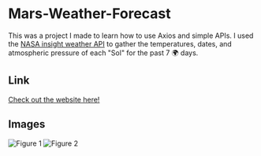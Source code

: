 # Mars-Weather-Forecast

This was a project I made to learn how to use Axios and simple APIs. I used the [NASA insight weather API](https://mars.nasa.gov/insight/weather/) to gather the temperatures, dates, and atmospheric pressure of each "Sol" for the past 7 🌍 days.

## Link
[Check out the website here!](http://www.marsforecast.live/)

## Images
![Figure 1](https://github.com/masteravi/Mars-Weather-Forecast/blob/master/Screenshots/Figure1.png)
![Figure 2](https://github.com/masteravi/Mars-Weather-Forecast/blob/master/Screenshots/Figure2.png)